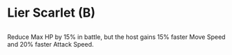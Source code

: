 # Lier Scarlet (B)

## 

Reduce Max HP by 15% in battle, but the host gains 15% faster Move Speed and 20% faster Attack Speed.